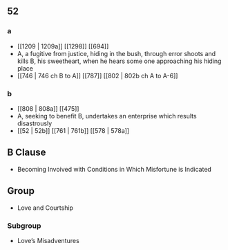 ## 52
### a
- [[1209 | 1209a]] [[1298]] [[694]] 
- A, a fugitive from justice, hiding in the bush, through error shoots and kills B, his sweetheart, when he hears some one approaching his hiding place
- [[746 | 746 ch B to A]] [[787]] [[802 | 802b ch A to A-6]] 

### b
- [[808 | 808a]] [[475]] 
- A, seeking to benefit B, undertakes an enterprise which results disastrously
- [[52 | 52b]] [[761 | 761b]] [[578 | 578a]] 

## B Clause
- Becoming Invoived with Conditions in Which Misfortune is Indicated

## Group
- Love and Courtship

### Subgroup
- Love’s Misadventures

